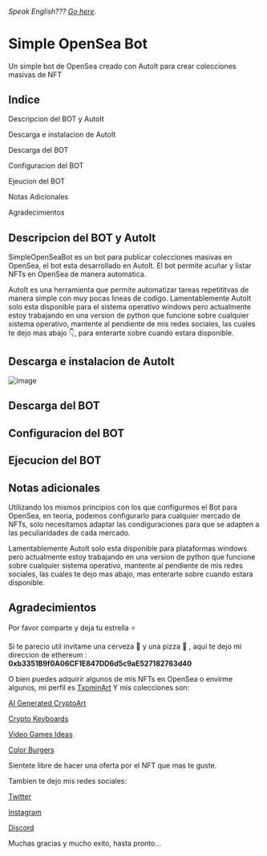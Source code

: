 ###### Speak English??? [Go here](README.md).
# Simple OpenSea Bot
Un simple bot de OpenSea creado con AutoIt para crear colecciones masivas de NFT

## Indice
  Descripcion del BOT y AutoIt
  
  Descarga e instalacion de AutoIt
  
  Descarga del BOT
  
  Configuracion del BOT
  
  Ejeucion del BOT
  
  Notas Adicionales
  
  Agradecimientos

## Descripcion del BOT y AutoIt
SimpleOpenSeaBot es un bot para publicar colecciones masivas en OpenSea, el bot esta desarrollado en AutoIt. El bot permite acuñar y listar NFTs en OpenSea de manera automatica.

AutoIt es una herramienta que permite automatizar tareas repetititvas de manera simple con muy pocas lineas de codigo. Lamentablemente AutoIt solo esta disponible para el sistema operativo windows pero actualmente estoy trabajando en una version de python que funcione sobre cualquier sistema operativo, mantente al pendiente de mis redes sociales, las cuales te dejo mas abajo 👇, para enterarte sobre cuando estara disponible.

## Descarga e instalacion de AutoIt
![image](https://user-images.githubusercontent.com/91817247/135742466-f7e4a9f6-d9df-438b-88f3-3a123805a740.png)


## Descarga del BOT

## Configuracion del BOT

## Ejecucion del BOT

## Notas adicionales
Utilizando los mismos principios con los que configurmos el Bot para OpenSea, en teoria, podemos configurarlo para cualquier mercado de NFTs, solo necesitamos adaptar las condiguraciones para que se adapten a las peculiaridades de cada mercado.

Lamentablemente AutoIt solo esta disponible para plataformas windows pero actualmente estoy trabajando en una version de python que funcione sobre cualquier sistema operativo, mantente al pendiente de mis redes sociales, las cuales te dejo mas abajo, mas enterarte sobre cuando estara disponible.

## Agradecimientos
Por favor comparte y deja tu estrella ⭐

Si te parecio util invitame una cerveza 🍺 y una pizza 🍕 , aqui te dejo mi direccion de ethereum : **0xb3351B9f0A06CF1E847DD6d5c9aE527182763d40**

O bien puedes adquirir algunos de mis NFTs en OpenSea o envirme algunos, mi perfil es [TxominArt](https://opensea.io/TxominArt) Y mis colecciones son:

[AI Generated CryptoArt](https://opensea.io/collection/ai-generated-cryptoart)

[Crypto Keyboards](https://opensea.io/collection/crypto-keyboards-nfts)

[Video Games Ideas](https://opensea.io/collection/vdipg)

[Color Burgers](https://opensea.io/collection/color-burgers)

Sientete libre de hacer una oferta por el NFT que mas te guste.

Tambien te dejo mis redes sociales:

[Twitter](https://twitter.com/_TxominArt_)

[Instagram](https://www.instagram.com/_txominart_)

[Discord](https://discord.gg/rWCsbuMc)

Muchas gracias y mucho exito, hasta pronto...
